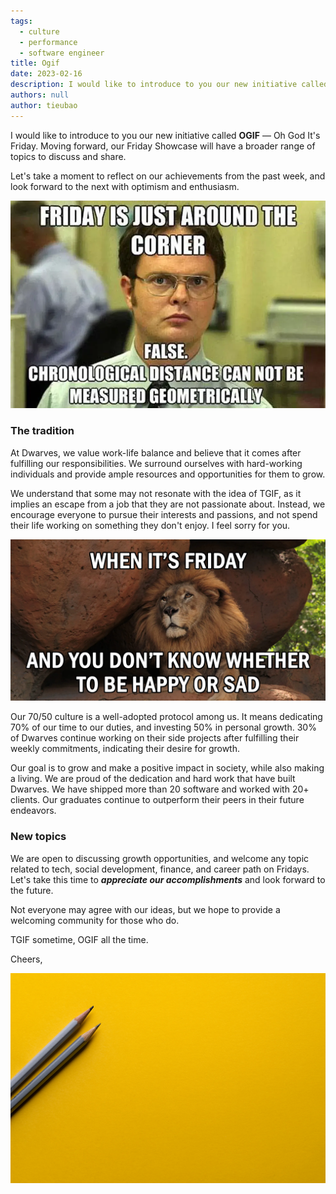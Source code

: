 ```yaml
---
tags: 
  - culture
  - performance
  - software engineer
title: Ogif
date: 2023-02-16
description: I would like to introduce to you our new initiative called **OGIF** — Oh God It's Friday. Moving forward, our Friday Showcase will have a broader range of topics to discuss and share.
authors: null
author: tieubao
---
```


I would like to introduce to you our new initiative called **OGIF** — Oh God It's Friday. Moving forward, our Friday Showcase will have a broader range of topics to discuss and share.

Let's take a moment to reflect on our achievements from the past week, and look forward to the next with optimism and enthusiasm.

![](assets/ogif_a8411e1b4a3fdf5e1f29d01dbdedc0e1_md5.webp)

### The tradition
At Dwarves, we value work-life balance and believe that it comes after fulfilling our responsibilities. We surround ourselves with hard-working individuals and provide ample resources and opportunities for them to grow.

We understand that some may not resonate with the idea of TGIF, as it implies an escape from a job that they are not passionate about. Instead, we encourage everyone to pursue their interests and passions, and not spend their life working on something they don't enjoy. I feel sorry for you.

![](assets/ogif_a128a26090cab6b29e5f0e4dfe120b67_md5.webp)

Our 70/50 culture is a well-adopted protocol among us. It means dedicating 70% of our time to our duties, and investing 50% in personal growth. 30% of Dwarves continue working on their side projects after fulfilling their weekly commitments, indicating their desire for growth.

Our goal is to grow and make a positive impact in society, while also making a living. We are proud of the dedication and hard work that have built Dwarves. We have shipped more than 20 software and worked with 20+ clients. Our graduates continue to outperform their peers in their future endeavors.

### New topics
We are open to discussing growth opportunities, and welcome any topic related to tech, social development, finance, and career path on Fridays. Let's take this time to ***appreciate our accomplishments*** and look forward to the future.

Not everyone may agree with our ideas, but we hope to provide a welcoming community for those who do.

TGIF sometime, OGIF all the time.

Cheers,

![](assets/ogif_9e18ff0f5c1d17e5dc7c193d51d1c6b3_md5.webp)
